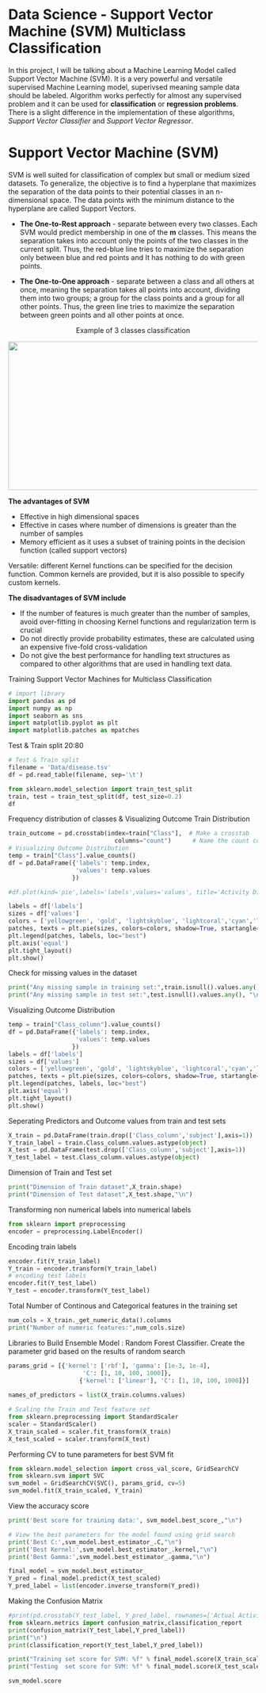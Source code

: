 # Data Science - Support Vector Machine (SVM) Multiclass Classification

In this project, I will be talking about a Machine Learning Model called Support Vector Machine (SVM). It is a very powerful and versatile supervised Machine Learning model, superivsed meaning sample data should be labeled. Algorithm works perfectly for almost any supervised problem and it can be used for **classification** or **regression problems**. There is a slight difference in the implementation of these algorithms, *Support Vector Classifier* and *Support Vector Regressor*.

# Support Vector Machine (SVM)
SVM is well suited for classification of complex but small or medium sized datasets. To generalize, the objective is to find a hyperplane that maximizes the separation of the data points to their potential classes in an n-dimensional space. The data points with the minimum distance to the hyperplane  are called Support Vectors.

- **The One-to-Rest approach** - separate between every two classes. Each SVM would predict membership in one of the **m** classes. This means the separation takes into account only the points of the two classes in the current split. Thus, the red-blue line tries to maximize the separation only between blue and red points and It has nothing to do with green points.

- **The One-to-One approach** - separate between a class and all others at once, meaning the separation takes all points into account, dividing them into two groups; a group for the class points and a group for all other points. Thus, the green line tries to maximize the separation between green points and all other points at once.

<div align="center">
  Example of 3 classes classification
</div>

<p align="center">
  <img width="600" height="300" src="https://github.com/sulova/ML-Notebook/blob/main/0_Disease_SVM_EDA/SVM.PNG">
</p>

**The advantages of SVM**
 - Effective in high dimensional spaces
 - Effective in cases where number of dimensions is greater than the number of samples
 - Memory efficient as it uses a subset of training points in the decision function (called support vectors)
 
Versatile: different Kernel functions can be specified for the decision function. Common kernels are provided, but it is also possible to specify custom kernels.

**The disadvantages of SVM include**
 - If the number of features is much greater than the number of samples, avoid over-fitting in choosing Kernel functions and regularization term is crucial
 - Do not directly provide probability estimates, these are calculated using an expensive five-fold cross-validation
 - Do not give the best performance for handling text structures as compared to other algorithms that are used in handling text data. 

Training Support Vector Machines for Multiclass Classification

```python
# import library
import pandas as pd
import numpy as np
import seaborn as sns
import matplotlib.pyplot as plt
import matplotlib.patches as mpatches
```

Test & Train split 20:80
```python
# Test & Train split 
filename = 'Data/disease.tsv'
df = pd.read_table(filename, sep='\t') 

from sklearn.model_selection import train_test_split
train, test = train_test_split(df, test_size=0.2)
df 

```

Frequency distribution of classes & Visualizing Outcome Train Distribution 
```python
train_outcome = pd.crosstab(index=train["Class"],  # Make a crosstab
                              columns="count")      # Name the count column
# Visualizing Outcome Distribution 
temp = train["Class"].value_counts()
df = pd.DataFrame({'labels': temp.index,
                   'values': temp.values
                  })

#df.plot(kind='pie',labels='labels',values='values', title='Activity Ditribution',subplots= "True")

labels = df['labels']
sizes = df['values']
colors = ['yellowgreen', 'gold', 'lightskyblue', 'lightcoral','cyan','lightpink']
patches, texts = plt.pie(sizes, colors=colors, shadow=True, startangle=90, pctdistance=1.1, labeldistance=1.2)
plt.legend(patches, labels, loc="best")
plt.axis('equal')
plt.tight_layout()
plt.show()                              

```
Check for missing values in the dataset
```python
print("Any missing sample in training set:",train.isnull().values.any())
print("Any missing sample in test set:",test.isnull().values.any(), "\n")
```

Visualizing Outcome Distribution
```python
temp = train["Class_column"].value_counts()
df = pd.DataFrame({'labels': temp.index,
                   'values': temp.values
                  })
labels = df['labels']
sizes = df['values']
colors = ['yellowgreen', 'gold', 'lightskyblue', 'lightcoral','cyan','lightpink']
patches, texts = plt.pie(sizes, colors=colors, shadow=True, startangle=90, pctdistance=1.1, labeldistance=1.2)
plt.legend(patches, labels, loc="best")
plt.axis('equal')
plt.tight_layout()
plt.show()
```
Seperating Predictors and Outcome values from train and test sets
```python
X_train = pd.DataFrame(train.drop(['Class_column','subject'],axis=1))
Y_train_label = train.Class_column.values.astype(object)
X_test = pd.DataFrame(test.drop(['Class_column','subject'],axis=1))
Y_test_label = test.Class_column.values.astype(object)
```
Dimension of Train and Test set 
```python
print("Dimension of Train dataset",X_train.shape)
print("Dimension of Test dataset",X_test.shape,"\n")
```
Transforming non numerical labels into numerical labels
```python
from sklearn import preprocessing
encoder = preprocessing.LabelEncoder()
```
Encoding train labels 
```python
encoder.fit(Y_train_label)
Y_train = encoder.transform(Y_train_label)
# encoding test labels 
encoder.fit(Y_test_label)
Y_test = encoder.transform(Y_test_label)
```

Total Number of Continous and Categorical features in the training set
```python
num_cols = X_train._get_numeric_data().columns
print("Number of numeric features:",num_cols.size)
```
Libraries to Build Ensemble Model : Random Forest Classifier.  Create the parameter grid based on the results of random search 
```python
params_grid = [{'kernel': ['rbf'], 'gamma': [1e-3, 1e-4],
                     'C': [1, 10, 100, 1000]},
                    {'kernel': ['linear'], 'C': [1, 10, 100, 1000]}]
                    
names_of_predictors = list(X_train.columns.values)

# Scaling the Train and Test feature set 
from sklearn.preprocessing import StandardScaler
scaler = StandardScaler()
X_train_scaled = scaler.fit_transform(X_train)
X_test_scaled = scaler.transform(X_test)
```

Performing CV to tune parameters for best SVM fit 
```python
from sklearn.model_selection import cross_val_score, GridSearchCV
from sklearn.svm import SVC
svm_model = GridSearchCV(SVC(), params_grid, cv=5)
svm_model.fit(X_train_scaled, Y_train)
```
 View the accuracy score
```python
print('Best score for training data:', svm_model.best_score_,"\n") 

# View the best parameters for the model found using grid search
print('Best C:',svm_model.best_estimator_.C,"\n") 
print('Best Kernel:',svm_model.best_estimator_.kernel,"\n")
print('Best Gamma:',svm_model.best_estimator_.gamma,"\n")

final_model = svm_model.best_estimator_
Y_pred = final_model.predict(X_test_scaled)
Y_pred_label = list(encoder.inverse_transform(Y_pred))
```
Making the Confusion Matrix
```Python
#print(pd.crosstab(Y_test_label, Y_pred_label, rownames=['Actual Activity'], colnames=['Predicted Activity']))
from sklearn.metrics import confusion_matrix,classification_report
print(confusion_matrix(Y_test_label,Y_pred_label))
print("\n")
print(classification_report(Y_test_label,Y_pred_label))

print("Training set score for SVM: %f" % final_model.score(X_train_scaled , Y_train))
print("Testing  set score for SVM: %f" % final_model.score(X_test_scaled  , Y_test ))

svm_model.score
```

